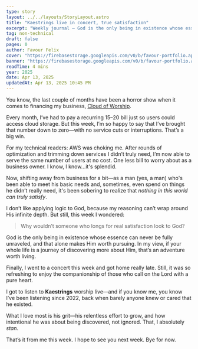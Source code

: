 ```yaml
---
type: story
layout: ../../layouts/StoryLayout.astro
title: "Kaestrings live in concert, true satisfaction"
excerpt: "Weekly journal – God is the only being in existence whose essence can never be fully unraveled, and that alone makes Him worth pursuing. In my view, if your whole life is a journey of discovering more about Him, that’s an adventure worth living."
tag: non-technical
draft: false
pages: 0
author: Favour Felix
cover: "https://firebasestorage.googleapis.com/v0/b/favour-portfolio.appspot.com/o/stories%2Fkaestrings-live-small.jpeg?alt=media&token=1beefd1f-6302-4ce1-9d21-414f9f9cc2cb"
banner: "https://firebasestorage.googleapis.com/v0/b/favour-portfolio.appspot.com/o/stories%2Fkaestrings-live-small.jpeg?alt=media&token=1beefd1f-6302-4ce1-9d21-414f9f9cc2cb"
readTime: 4 mins
year: 2025
date: Apr 13, 2025
updatedAt: Apr 13, 2025 10:45 PM
---
```


You know, the last couple of months have been a horror show when it comes to financing my business, [Cloud of Worship](https://cloudofworship.com).

Every month, I’ve had to pay a recurring $15–$20 bill just so users could access cloud storage. But this week, I’m so happy to say that I’ve brought that number down to zero—with no service cuts or interruptions. That’s a big win.

For my technical readers: AWS was choking me. After rounds of optimization and trimming down services I didn’t truly need, I’m now able to serve the same number of users at no cost. One less bill to worry about as a business owner. I know, I know...it's splendid.

Now, shifting away from business for a bit—as a man (yes, a man) who's been able to meet his basic needs and, sometimes, even spend on things he didn’t really need, it's been sobering to realize that *nothing in this world can truly satisfy*.

I don’t like applying logic to God, because my reasoning can’t wrap around His infinite depth. But still, this week I wondered:

> Why wouldn’t someone who longs for real satisfaction look to God?

God is the only being in existence whose essence can never be fully unraveled, and that alone makes Him worth pursuing. In my view, if your whole life is a journey of discovering more about Him, that’s an adventure worth living.

Finally, I went to a concert this week and got home really late. Still, it was so refreshing to enjoy the companionship of those who call on the Lord with a pure heart.

I got to listen to **Kaestrings** worship live—and if you know me, you know I’ve been listening since 2022, back when barely anyone knew or cared that he existed. 

What I love most is his grit—his relentless effort to grow, and how intentional he was about being discovered, not ignored. That, I absolutely *stan*.

That’s it from me this week. I hope to see you next week. Bye for now.